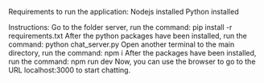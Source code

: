 Requirements to run the application: 
Nodejs installed
Python installed


Instructions:
Go to the folder server, run the command: pip install -r requirements.txt
After the python packages have been installed, run the command: python chat_server.py
Open another terminal to the main directory, run the command: npm i
After the packages have been installed, run the command: npm run dev
Now, you can use the browser to go to the URL localhost:3000 to start chatting.
